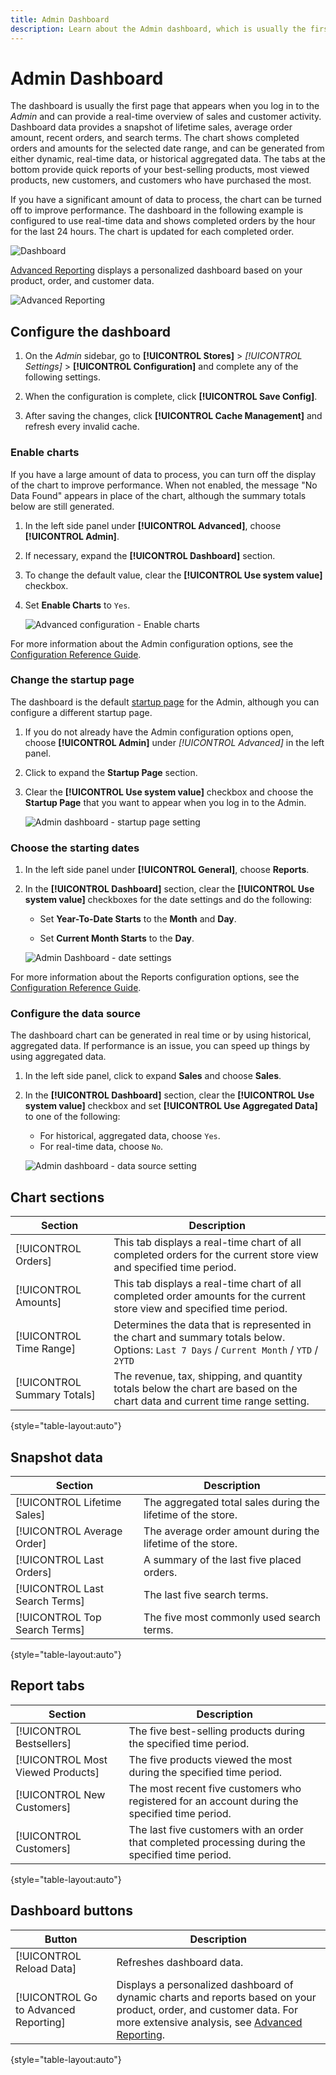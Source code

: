 ```yaml
---
title: Admin Dashboard
description: Learn about the Admin dashboard, which is usually the first page that appears when you log in. 
---
```

# Admin Dashboard

The dashboard is usually the first page that appears when you log in to the _Admin_ and can provide a real-time overview of sales and customer activity. Dashboard data provides a snapshot of lifetime sales, average order amount, recent orders, and search terms. The chart shows completed orders and amounts for the selected date range, and can be generated from either dynamic, real-time data, or historical aggregated data. The tabs at the bottom provide quick reports of your best-selling products, most viewed products, new customers, and customers who have purchased the most.

If you have a significant amount of data to process, the chart can be turned off to improve performance. The dashboard in the following example is configured to use real-time data and shows completed orders by the hour for the last 24 hours. The chart is updated for each completed order.

![Dashboard](./assets/dashboard-full.png)<!-- zoom -->

[Advanced Reporting](business-intelligence.md#advanced-reporting) displays a personalized dashboard based on your product, order, and customer data.

![Advanced Reporting](./assets/dashboard-advanced-reporting.png)<!-- zoom -->

## Configure the dashboard

1. On the _Admin_ sidebar, go to **[!UICONTROL Stores]** > _[!UICONTROL Settings]_ > **[!UICONTROL Configuration]** and complete any of the following settings.

1. When the configuration is complete, click **[!UICONTROL Save Config]**.

1. After saving the changes, click **[!UICONTROL Cache Management]** and refresh every invalid cache.

### Enable charts

If you have a large amount of data to process, you can turn off the display of the chart to improve performance. When not enabled, the message "No Data Found" appears in place of the chart, although the summary totals below are still generated.

1. In the left side panel under **[!UICONTROL Advanced]**, choose **[!UICONTROL Admin]**.

1. If necessary, expand the **[!UICONTROL Dashboard]** section.

1. To change the default value, clear the **[!UICONTROL Use system value]** checkbox.

1. Set **Enable Charts** to `Yes`.

   ![Advanced configuration - Enable charts](./assets/admin-dashboard-config.png)<!-- zoom -->

For more information about the Admin configuration options, see the [Configuration Reference Guide](https://docs.magento.com/user-guide/configuration/advanced/admin.html).

### Change the startup page

The dashboard is the default [startup page](https://docs.magento.com/user-guide/configuration/advanced/admin.html) for the Admin, although you can configure a different startup page.

1. If you do not already have the Admin configuration options open, choose **[!UICONTROL Admin]** under _[!UICONTROL Advanced]_ in the left panel.

1. Click to expand the **Startup Page** section.

1. Clear the **[!UICONTROL Use system value]** checkbox and choose the **Startup Page** that you want to appear when you log in to the Admin.

   ![Admin dashboard - startup page setting](./assets/admin-startup-page.png)<!-- zoom -->

### Choose the starting dates

1. In the left side panel under **[!UICONTROL General]**, choose **Reports**.

1. In the **[!UICONTROL Dashboard]** section, clear the **[!UICONTROL Use system value]** checkboxes for the date settings and do the following:

   - Set **Year-To-Date Starts** to the **Month** and **Day**.

   - Set **Current Month Starts** to the **Day**.

   ![Admin Dashboard - date settings](./assets/reports-dashboard.png)<!-- zoom -->

For more information about the Reports configuration options, see the [Configuration Reference Guide](https://docs.magento.com/user-guide/configuration/general/reports.html).

### Configure the data source

The dashboard chart can be generated in real time or by using historical, aggregated data. If performance is an issue, you can speed up things by using aggregated data.

1. In the left side panel, click to expand **Sales** and choose **Sales**.

1. In the **[!UICONTROL Dashboard]** section, clear the **[!UICONTROL Use system value]** checkbox and set **[!UICONTROL Use Aggregated Data]** to one of the following:

   - For historical, aggregated data, choose `Yes`.
   - For real-time data, choose `No`.

   ![Admin dashboard - data source setting](./assets/config-sales-dashboard.png)<!-- zoom -->

## Chart sections

|Section|Description|
|--- |--- |
|[!UICONTROL Orders]|This tab displays a real-time chart of all completed orders for the current store view and specified time period.|
|[!UICONTROL Amounts]|This tab displays a real-time chart of all completed order amounts for the current store view and specified time period.|
|[!UICONTROL Time Range]|Determines the data that is represented in the chart and summary totals below. Options: `Last 7 Days` / `Current Month` / `YTD` / `2YTD`|
|[!UICONTROL Summary Totals]|The revenue, tax, shipping, and quantity totals below the chart are based on the chart data and current time range setting.|

{style="table-layout:auto"}

## Snapshot data

|Section|Description|
|--- |--- |
|[!UICONTROL Lifetime Sales]|The aggregated total sales during the lifetime of the store.|
|[!UICONTROL Average Order]|The average order amount during the lifetime of the store.|
|[!UICONTROL Last Orders]| A summary of the last five placed orders.|
|[!UICONTROL Last Search Terms]|The last five search terms.|
|[!UICONTROL Top Search Terms]|The five most commonly used search terms.|

{style="table-layout:auto"}

## Report tabs

|Section|Description|
|--- |--- |
|[!UICONTROL Bestsellers]|The five best-selling products during the specified time period.|
|[!UICONTROL Most Viewed Products]|The five products viewed the most during the specified time period.|
|[!UICONTROL New Customers]|The most recent five customers who registered for an account during the specified time period.|
|[!UICONTROL Customers]|The last five customers with an order that completed processing during the specified time period.|

{style="table-layout:auto"}

## Dashboard buttons

|Button|Description|
|--- |--- |
|[!UICONTROL Reload Data]|Refreshes dashboard data.|
|[!UICONTROL Go to Advanced Reporting]|Displays a personalized dashboard of dynamic charts and reports based on your product, order, and customer data. For more extensive analysis, see [Advanced Reporting](business-intelligence.md#advanced-reporting).|

{style="table-layout:auto"}
